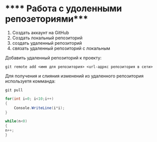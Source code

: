 # **** Работа с удоленными репозеториями***
1. Создать аккаунт на GitHub
2. Создать локальный репозиторий
3. создать удаленный репозиторий 
4. связать удаленный репозиторий с локальным

Добавить удаленный репозиторий к проекту:
```
git remote add <имя для репозитория> <url-адркс репозитория в сети>
```
Для получения и слияния изменений из удаленного репозитория используетя комманда:
```
git pull
```
```C#
for(int i=0; i<10;i++)
{
	Console.WriteLine(i*i);
}
```
```C#
while(n<0)
{
n++;
}
```
